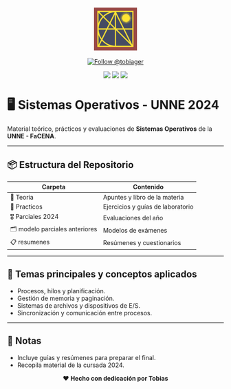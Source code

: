 <p align="center">
  <img src="https://raw.githubusercontent.com/tobiager/UNNE-LSI/main/assets/facena.png" alt="Logo de FaCENA" width="100">
</p>

<p align="center">
  <a href="https://github.com/tobiager">
    <img src="https://img.shields.io/github/followers/tobiager?label=Follow%20@tobiager&style=social" alt="Follow @tobiager" />
  </a>
</p>

<p align="center">
  <img src="https://img.shields.io/badge/UNNE-Sistemas%20Operativos-blue?style=for-the-badge"/>
  <img src="https://img.shields.io/badge/Estado-%20completado-greenlight?style=for-the-badge"/>
  <img src="https://img.shields.io/badge/Cursada-2024-blue?style=for-the-badge"/>
</p>

# 🖥️ Sistemas Operativos - UNNE 2024

Material teórico, prácticos y evaluaciones de **Sistemas Operativos** de la **UNNE - FaCENA**.

---

## 📦 Estructura del Repositorio

| Carpeta | Contenido |
| ------- | --------- |
| 📗 Teoria | Apuntes y libro de la materia |
| 📝 Practicos | Ejercicios y guías de laboratorio |
| 🎖️ Parciales 2024 | Evaluaciones del año |
| 🗂️ modelo parciales anteriores | Modelos de exámenes |
| 📋 resumenes | Resúmenes y cuestionarios |

---

## 🚀 Temas principales y conceptos aplicados

- Procesos, hilos y planificación.
- Gestión de memoria y paginación.
- Sistemas de archivos y dispositivos de E/S.
- Sincronización y comunicación entre procesos.

---

## 📌 Notas

- Incluye guías y resúmenes para preparar el final.
- Recopila material de la cursada 2024.

<p align="center"><b>❤️ Hecho con dedicación por Tobias</b></p>

